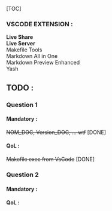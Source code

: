 
[TOC]

### VSCODE EXTENSION :
**Live Share**  
**Live Server**  
Makefile Tools  
Markdown All in One  
Markdown Preview Enhanced  
Yash  

## TODO :
### Question 1
#### Mandatory :
~~NOM_DOC, Version_DOC, ... wtf~~ [DONE]  
#### QoL :
~~Makefile exec from VsCode~~ [DONE]  

### Question 2
#### Mandatory :
#### QoL :


